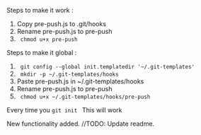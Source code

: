 Steps to make it work :


1. Copy pre-push.js to .git/hooks
2. Rename pre-push.js to pre-push
3. <code> chmod u+x pre-push </code>

Steps to make it global :

1. <code> git config --global init.templatedir '~/.git-templates' </code>
2. <code> mkdir -p ~/.git-templates/hooks </code>
3. Paste pre-push.js in ~/.git-templates/hooks
4. Rename pre-push.js to pre-push
5. <code> chmod u+x ~/.git-templates/hooks/pre-push </code>

Every time you <code>git init </code> This will work

New functionality added. //TODO: Update readme.
